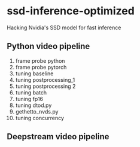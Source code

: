 # ssd-inference-optimized

Hacking Nvidia's SSD model for fast inference

## Python video pipeline

1. frame probe python
2. frame probe pytorch
3. tuning baseline
4. tuning postprocessing_1
5. tuning postprocessing 2
6. tuning batch
7. tuning fp16
8. tuning dtod.py
9. gethetto_nvds.py
10. tuning concurrency

## Deepstream video pipeline

## 
